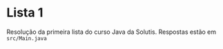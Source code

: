 # Lista 1

Resolução da primeira lista do curso Java da Solutis. Respostas estão em `src/Main.java`
